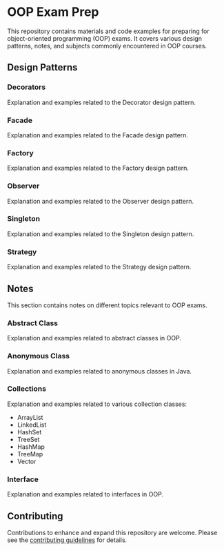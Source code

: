 # OOP Exam Prep

This repository contains materials and code examples for preparing for object-oriented programming (OOP) exams. It covers various design patterns, notes, and subjects commonly encountered in OOP courses.

## Design Patterns

### Decorators
Explanation and examples related to the Decorator design pattern.

### Facade
Explanation and examples related to the Facade design pattern.

### Factory
Explanation and examples related to the Factory design pattern.

### Observer
Explanation and examples related to the Observer design pattern.

### Singleton
Explanation and examples related to the Singleton design pattern.

### Strategy
Explanation and examples related to the Strategy design pattern.

## Notes

This section contains notes on different topics relevant to OOP exams.

### Abstract Class
Explanation and examples related to abstract classes in OOP.

### Anonymous Class
Explanation and examples related to anonymous classes in Java.

### Collections
Explanation and examples related to various collection classes:
- ArrayList
- LinkedList
- HashSet
- TreeSet
- HashMap
- TreeMap
- Vector

### Interface
Explanation and examples related to interfaces in OOP.

## Contributing

Contributions to enhance and expand this repository are welcome. Please see the [contributing guidelines](CONTRIBUTING.md) for details.
